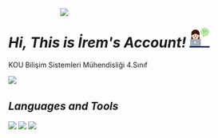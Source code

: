 <img align='right' src="https://github-readme-stats.vercel.app/api?username=iremakalp&show_icons=true" width="400">

# _Hi, This is İrem's Account!_ <img src="https://github.com/iremakalp/iremakalp/blob/main/counseling.png" width="40">
KOU Bilişim Sistemleri Mühendisliği 4.Sınıf
 
<img src="https://img.icons8.com/ios-filled/50/000000/linkedin.png" width="30"/>

## **_Languages and Tools_**  
<code><img src="https://img.icons8.com/ios-filled/50/000000/c-sharp-logo.png" width="30"/></code>
<code><img src="https://img.icons8.com/ios-filled/50/000000/html-5--v1.png" width="30"/></code>
<code><img src="https://img.icons8.com/ios-filled/50/000000/css3.png" width="35"/></code>   

